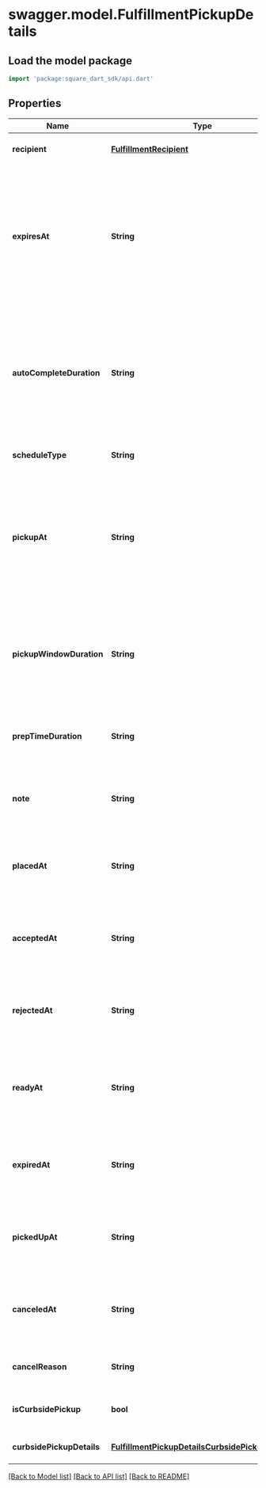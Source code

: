 # swagger.model.FulfillmentPickupDetails

## Load the model package
```dart
import 'package:square_dart_sdk/api.dart'
```

## Properties
Name | Type | Description | Notes
------------ | ------------- | ------------- | -------------
**recipient** | [**FulfillmentRecipient**](FulfillmentRecipient.md) |  | [optional] [default to null]
**expiresAt** | **String** | The [timestamp](https://developer.squareup.com/docs/build-basics/working-with-dates) indicating when this fulfillment expires if it is not accepted. The timestamp must be in RFC 3339 format (for example, \&quot;2016-09-04T23:59:33.123Z\&quot;). The expiration time can only be set up to 7 days in the future. If &#x60;expires_at&#x60; is not set, this pickup fulfillment is automatically accepted when placed. | [optional] [default to null]
**autoCompleteDuration** | **String** | The duration of time after which an open and accepted pickup fulfillment is automatically moved to the &#x60;COMPLETED&#x60; state. The duration must be in RFC 3339 format (for example, \&quot;P1W3D\&quot;).  If not set, this pickup fulfillment remains accepted until it is canceled or completed. | [optional] [default to null]
**scheduleType** | **String** | The schedule type of the pickup fulfillment. Defaults to &#x60;SCHEDULED&#x60;. | [optional] [default to null]
**pickupAt** | **String** | The [timestamp](https://developer.squareup.com/docs/build-basics/working-with-dates) that represents the start of the pickup window. Must be in RFC 3339 timestamp format, e.g., \&quot;2016-09-04T23:59:33.123Z\&quot;.  For fulfillments with the schedule type &#x60;ASAP&#x60;, this is automatically set to the current time plus the expected duration to prepare the fulfillment. | [optional] [default to null]
**pickupWindowDuration** | **String** | The window of time in which the order should be picked up after the &#x60;pickup_at&#x60; timestamp. Must be in RFC 3339 duration format, e.g., \&quot;P1W3D\&quot;. Can be used as an informational guideline for merchants. | [optional] [default to null]
**prepTimeDuration** | **String** | The duration of time it takes to prepare this fulfillment. The duration must be in RFC 3339 format (for example, \&quot;P1W3D\&quot;). | [optional] [default to null]
**note** | **String** | A note to provide additional instructions about the pickup fulfillment displayed in the Square Point of Sale application and set by the API. | [optional] [default to null]
**placedAt** | **String** | The [timestamp](https://developer.squareup.com/docs/build-basics/working-with-dates) indicating when the fulfillment was placed. The timestamp must be in RFC 3339 format (for example, \&quot;2016-09-04T23:59:33.123Z\&quot;). | [optional] [default to null]
**acceptedAt** | **String** | The [timestamp](https://developer.squareup.com/docs/build-basics/working-with-dates) indicating when the fulfillment was accepted. The timestamp must be in RFC 3339 format (for example, \&quot;2016-09-04T23:59:33.123Z\&quot;). | [optional] [default to null]
**rejectedAt** | **String** | The [timestamp](https://developer.squareup.com/docs/build-basics/working-with-dates) indicating when the fulfillment was rejected. The timestamp must be in RFC 3339 format (for example, \&quot;2016-09-04T23:59:33.123Z\&quot;). | [optional] [default to null]
**readyAt** | **String** | The [timestamp](https://developer.squareup.com/docs/build-basics/working-with-dates) indicating when the fulfillment is marked as ready for pickup. The timestamp must be in RFC 3339 format (for example, \&quot;2016-09-04T23:59:33.123Z\&quot;). | [optional] [default to null]
**expiredAt** | **String** | The [timestamp](https://developer.squareup.com/docs/build-basics/working-with-dates) indicating when the fulfillment expired. The timestamp must be in RFC 3339 format (for example, \&quot;2016-09-04T23:59:33.123Z\&quot;). | [optional] [default to null]
**pickedUpAt** | **String** | The [timestamp](https://developer.squareup.com/docs/build-basics/working-with-dates) indicating when the fulfillment was picked up by the recipient. The timestamp must be in RFC 3339 format (for example, \&quot;2016-09-04T23:59:33.123Z\&quot;). | [optional] [default to null]
**canceledAt** | **String** | The [timestamp](https://developer.squareup.com/docs/build-basics/working-with-dates) indicating when the fulfillment was canceled. The timestamp must be in RFC 3339 format (for example, \&quot;2016-09-04T23:59:33.123Z\&quot;). | [optional] [default to null]
**cancelReason** | **String** | A description of why the pickup was canceled. The maximum length: 100 characters. | [optional] [default to null]
**isCurbsidePickup** | **bool** | If set to &#x60;true&#x60;, indicates that this pickup order is for curbside pickup, not in-store pickup. | [optional] [default to null]
**curbsidePickupDetails** | [**FulfillmentPickupDetailsCurbsidePickupDetails**](FulfillmentPickupDetailsCurbsidePickupDetails.md) |  | [optional] [default to null]

[[Back to Model list]](../README.md#documentation-for-models) [[Back to API list]](../README.md#documentation-for-api-endpoints) [[Back to README]](../README.md)

